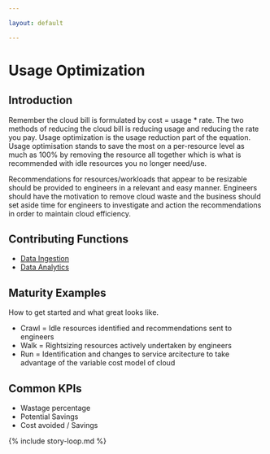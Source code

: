 ```yaml
---

layout: default

---
```


# Usage Optimization

## Introduction

Remember the cloud bill is formulated by cost = usage * rate. The two methods of reducing the cloud bill is reducing usage and reducing the rate you pay. Usage optimization is the usage reduction part of the equation. Usage optimisation stands to save the most on a per-resource level as much as 100% by removing the resource all together which is what is recommended with idle resources you no longer need/use. 

Recommendations for resources/workloads that appear to be resizable should be provided to engineers in a relevant and easy manner. Engineers should have the motivation to remove cloud waste and the business should set aside time for engineers to investigate and action the recommendations in order to maintain cloud efficiency. 


## Contributing Functions

 * [Data Ingestion](/framework/functions/data-ingestion/)
 * [Data Analytics](/framework/functions/data-analytics/)


## Maturity Examples

How to get started and what great looks like.

 * Crawl = Idle resources identified and recommendations sent to engineers
 * Walk = Rightsizing resources actively undertaken by engineers
 * Run = Identification and changes to service arcitecture to take advantage of the variable cost model of cloud

## Common KPIs

 * Wastage percentage
 * Potential Savings
 * Cost avoided / Savings

{% include story-loop.md %}